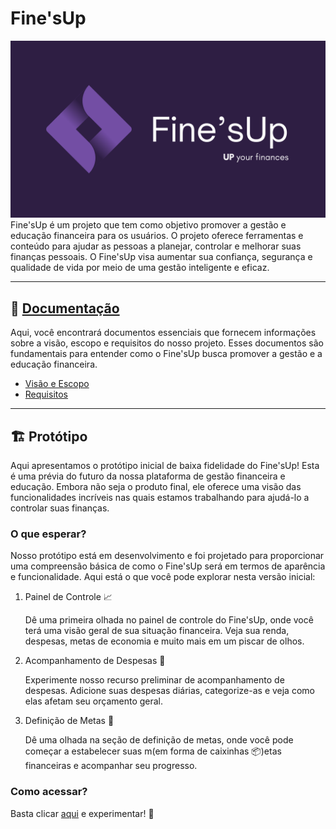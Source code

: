
# Fine'sUp

![Fine'sUp](./logo.png)
Fine'sUp é um projeto que tem como objetivo promover a gestão e educação financeira para os usuários. O projeto oferece ferramentas e conteúdo para ajudar as pessoas a planejar, controlar e melhorar suas finanças pessoais. O Fine'sUp visa aumentar sua confiança, segurança e qualidade de vida por meio de uma gestão inteligente e eficaz.

---

## 📝 [Documentação](./documentation)

Aqui, você encontrará documentos essenciais que fornecem informações sobre a visão, escopo e requisitos do nosso projeto. Esses documentos são fundamentais para entender como o Fine'sUp busca promover a gestão e a educação financeira.

- [Visão e Escopo](./documentation/Documento%20de%20Visão%20e%20Escopo%20-%20PI%201.pdf)
- [Requisitos](./documentation/Documento%20de%20Requisitos%20-%20PI%201.pdf)

---

## 🏗 Protótipo

Aqui apresentamos o protótipo inicial de baixa fidelidade do Fine'sUp! Esta é uma prévia do futuro da nossa plataforma de gestão financeira e educação. Embora não seja o produto final, ele oferece uma visão das funcionalidades incríveis nas quais estamos trabalhando para ajudá-lo a controlar suas finanças.

### O que esperar?

Nosso protótipo está em desenvolvimento e foi projetado para proporcionar uma compreensão básica de como o Fine'sUp será em termos de aparência e funcionalidade. Aqui está o que você pode explorar nesta versão inicial:

1. Painel de Controle 📈

    Dê uma primeira olhada no painel de controle do Fine'sUp, onde você terá uma visão geral de sua situação financeira. Veja sua renda, despesas, metas de economia e muito mais em um piscar de olhos.

2. Acompanhamento de Despesas 💸

    Experimente nosso recurso preliminar de acompanhamento de despesas. Adicione suas despesas diárias, categorize-as e veja como elas afetam seu orçamento geral.

3. Definição de Metas 🎯

    Dê uma olhada na seção de definição de metas, onde você pode começar a estabelecer suas m(em forma de caixinhas 📦)etas financeiras e acompanhar seu progresso.

### Como acessar?

Basta clicar [aqui](https://www.figma.com/proto/aABYOzhc6SB5WGDJnLFXYO/Fine'sup?node-id=1-6&starting-point-node-id=1%3A6&mode=design&t=c36MIklNpQowXIfc-1) e experimentar! 🌟
